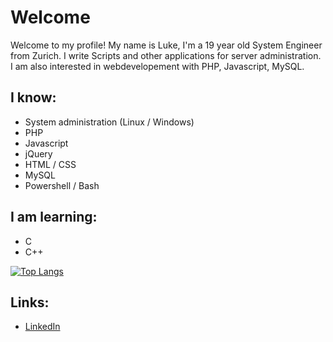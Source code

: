 # Welcome

Welcome to my profile! My name is Luke, I'm a 19 year old System Engineer from Zurich. I write Scripts and other applications for server administration. I am also interested in webdevelopement with PHP, Javascript, MySQL.

## I know:
- System administration (Linux / Windows)
- PHP
- Javascript
- jQuery
- HTML / CSS
- MySQL
- Powershell / Bash

## I am learning:
- C
- C++

[![Top Langs](https://github-readme-stats.vercel.app/api/top-langs/?username=VloPrix&layout=donut)](https://github.com/anuraghazra/github-readme-stats)

## Links:
- [LinkedIn](https://www.linkedin.com/in/luke-haase-326669228/)


<!--
**VloPrix/VloPrix** is a ✨ _special_ ✨ repository because its `README.md` (this file) appears on your GitHub profile.

Here are some ideas to get you started:

- 🔭 I’m currently working on ...
- 🌱 I’m currently learning ...
- 👯 I’m looking to collaborate on ...
- 🤔 I’m looking for help with ...
- 💬 Ask me about ...
- 📫 How to reach me: ...
- 😄 Pronouns: ...
- ⚡ Fun fact: ...
-->
